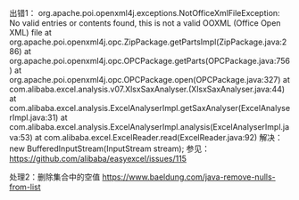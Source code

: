 出错1：
org.apache.poi.openxml4j.exceptions.NotOfficeXmlFileException: No valid entries or contents found, this is not a valid OOXML (Office Open XML) file
	at org.apache.poi.openxml4j.opc.ZipPackage.getPartsImpl(ZipPackage.java:286)
	at org.apache.poi.openxml4j.opc.OPCPackage.getParts(OPCPackage.java:756)
	at org.apache.poi.openxml4j.opc.OPCPackage.open(OPCPackage.java:327)
	at com.alibaba.excel.analysis.v07.XlsxSaxAnalyser.<init>(XlsxSaxAnalyser.java:44)
	at com.alibaba.excel.analysis.ExcelAnalyserImpl.getSaxAnalyser(ExcelAnalyserImpl.java:31)
	at com.alibaba.excel.analysis.ExcelAnalyserImpl.analysis(ExcelAnalyserImpl.java:53)
	at com.alibaba.excel.ExcelReader.read(ExcelReader.java:92)
解决：new BufferedInputStream(InputStream stream);
参见：https://github.com/alibaba/easyexcel/issues/115


处理2：删除集合中的空值 https://www.baeldung.com/java-remove-nulls-from-list 
